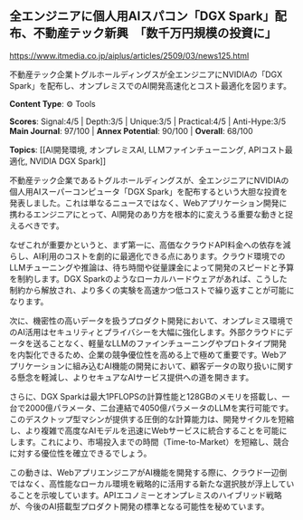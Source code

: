 ## 全エンジニアに個人用AIスパコン「DGX Spark」配布、不動産テック新興　「数千万円規模の投資に」

https://www.itmedia.co.jp/aiplus/articles/2509/03/news125.html

不動産テック企業トグルホールディングスが全エンジニアにNVIDIAの「DGX Spark」を配布し、オンプレミスでのAI開発高速化とコスト最適化を図ります。

**Content Type**: ⚙️ Tools

**Scores**: Signal:4/5 | Depth:3/5 | Unique:3/5 | Practical:4/5 | Anti-Hype:3/5
**Main Journal**: 97/100 | **Annex Potential**: 90/100 | **Overall**: 68/100

**Topics**: [[AI開発環境, オンプレミスAI, LLMファインチューニング, APIコスト最適化, NVIDIA DGX Spark]]

不動産テック企業であるトグルホールディングスが、全エンジニアにNVIDIAの個人用AIスーパーコンピュータ「DGX Spark」を配布するという大胆な投資を発表しました。これは単なるニュースではなく、Webアプリケーション開発に携わるエンジニアにとって、AI開発のあり方を根本的に変えうる重要な動きと捉えるべきです。

なぜこれが重要かというと、まず第一に、高価なクラウドAPI料金への依存を減らし、AI利用のコストを劇的に最適化できる点にあります。クラウド環境でのLLMチューニングや推論は、待ち時間や従量課金によって開発のスピードと予算を制約します。DGX Sparkのようなローカルハードウェアがあれば、こうした制約から解放され、より多くの実験を高速かつ低コストで繰り返すことが可能になります。

次に、機密性の高いデータを扱うプロダクト開発において、オンプレミス環境でのAI活用はセキュリティとプライバシーを大幅に強化します。外部クラウドにデータを送ることなく、軽量なLLMのファインチューニングやプロトタイプ開発を内製化できるため、企業の競争優位性を高める上で極めて重要です。Webアプリケーションに組み込むAI機能の開発において、顧客データの取り扱いに関する懸念を軽減し、よりセキュアなAIサービス提供への道を開きます。

さらに、DGX Sparkは最大1PFLOPSの計算性能と128GBのメモリを搭載し、一台で2000億パラメータ、二台連結で4050億パラメータのLLMを実行可能です。このデスクトップ型マシンが提供する圧倒的な計算能力は、開発サイクルを短縮し、より複雑で高度なAIモデルを迅速にWebサービスに統合することを可能にします。これにより、市場投入までの時間（Time-to-Market）を短縮し、競合に対する優位性を確立できるでしょう。

この動きは、WebアプリエンジニアがAI機能を開発する際に、クラウド一辺倒ではなく、高性能なローカル環境を戦略的に活用する新たな選択肢が浮上していることを示唆しています。APIエコノミーとオンプレミスのハイブリッド戦略が、今後のAI搭載型プロダクト開発の標準となる可能性を秘めています。